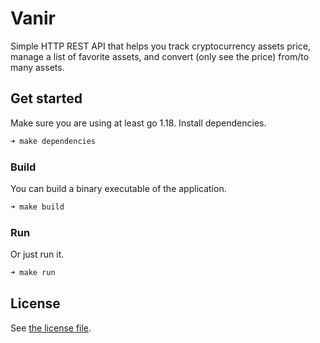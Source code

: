 # Vanir

Simple HTTP REST API that helps you track cryptocurrency assets price, manage a list
of favorite assets, and convert (only see the price) from/to many assets.


## Get started

Make sure you are using at least go 1.18. Install dependencies.
```bash
➜ make dependencies
```

### Build
You can build a binary executable of the application.
```bash
➜ make build
```

### Run
Or just run it.
```bash
➜ make run
```

## License

See [the license file](LICENSE.md).